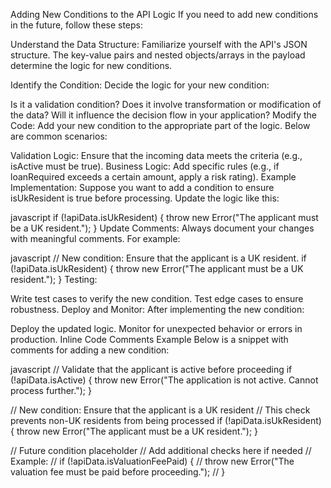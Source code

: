 Adding New Conditions to the API Logic
If you need to add new conditions in the future, follow these steps:

Understand the Data Structure: Familiarize yourself with the API's JSON structure. The key-value pairs and nested objects/arrays in the payload determine the logic for new conditions.

Identify the Condition: Decide the logic for your new condition:

Is it a validation condition?
Does it involve transformation or modification of the data?
Will it influence the decision flow in your application?
Modify the Code: Add your new condition to the appropriate part of the logic. Below are common scenarios:

Validation Logic: Ensure that the incoming data meets the criteria (e.g., isActive must be true).
Business Logic: Add specific rules (e.g., if loanRequired exceeds a certain amount, apply a risk rating).
Example Implementation: Suppose you want to add a condition to ensure isUkResident is true before processing. Update the logic like this:

javascript
if (!apiData.isUkResident) {
    throw new Error("The applicant must be a UK resident.");
}
Update Comments: Always document your changes with meaningful comments. For example:

javascript
// New condition: Ensure that the applicant is a UK resident.
if (!apiData.isUkResident) {
    throw new Error("The applicant must be a UK resident.");
}
Testing:

Write test cases to verify the new condition.
Test edge cases to ensure robustness.
Deploy and Monitor: After implementing the new condition:

Deploy the updated logic.
Monitor for unexpected behavior or errors in production.
Inline Code Comments Example
Below is a snippet with comments for adding a new condition:

javascript
// Validate that the applicant is active before proceeding
if (!apiData.isActive) {
    throw new Error("The application is not active. Cannot process further.");
}

// New condition: Ensure that the applicant is a UK resident
// This check prevents non-UK residents from being processed
if (!apiData.isUkResident) {
    throw new Error("The applicant must be a UK resident.");
}

// Future condition placeholder
// Add additional checks here if needed
// Example:
// if (!apiData.isValuationFeePaid) {
//     throw new Error("The valuation fee must be paid before proceeding.");
// }